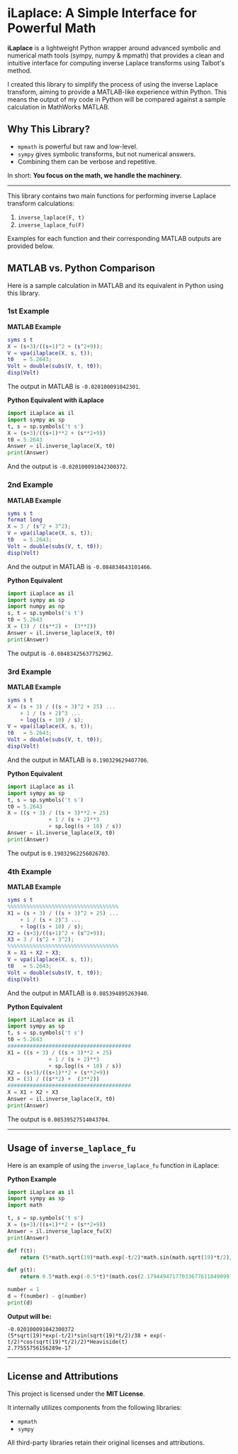# iLaplace: A Simple Interface for Powerful Math

**iLaplace** is a lightweight Python wrapper around advanced symbolic and numerical math tools (sympy, numpy & mpmath) that provides a clean and intuitive interface for computing inverse Laplace transforms using Talbot's method.

I created this library to simplify the process of using the inverse Laplace transform, aiming to provide a MATLAB-like experience within Python. This means the output of my code in Python will be compared against a sample calculation in MathWorks MATLAB.

## Why This Library?

  * `mpmath` is powerful but raw and low-level.
  * `sympy` gives symbolic transforms, but not numerical answers.
  * Combining them can be verbose and repetitive.

In short: **You focus on the math, we handle the machinery.**

-----

This library contains two main functions for performing inverse Laplace transform calculations:

1.  `inverse_laplace(F, t)`
2.  `inverse_laplace_fu(F)`

Examples for each function and their corresponding MATLAB outputs are provided below.

## MATLAB vs. Python Comparison

Here is a sample calculation in MATLAB and its equivalent in Python using this library.

### 1st Example

**MATLAB Example**

```matlab
syms s t
X = (s+3)/((s+1)^2 + (s^2+9));
V = vpa(ilaplace(X, s, t));
t0   = 5.2643;
Volt = double(subs(V, t, t0));
disp(Volt)
```

The output in MATLAB is `-0.020100091042301`.

**Python Equivalent with iLaplace**

```python
import iLaplace as il
import sympy as sp
t, s = sp.symbols('t s')
X = (s+3)/((s+1)**2 + (s**2+9))
t0 = 5.2643
Answer = il.inverse_laplace(X, t0)
print(Answer)
```

And the output is `-0.020100091042300372`.

### 2nd Example

**MATLAB Example**

```matlab
syms s t
format long
X = 3 / (s^2 + 3^2);
V = vpa(ilaplace(X, s, t));
t0   = 5.2643;
Volt = double(subs(V, t, t0));
disp(Volt)
```

And the output in MATLAB is `-0.084834643101466`.

**Python Equivalent**

```python
import iLaplace as il
import sympy as sp
import numpy as np
s, t = sp.symbols('s t')
t0 = 5.2643
X = (3) / ((s**2) +  (3**2))
Answer = il.inverse_laplace(X, t0)
print(Answer)
```

The output is `-0.08483425637752962`.

### 3rd Example

**MATLAB Example**

```matlab
syms s t
X = (s + 3) / ((s + 3)^2 + 25) ...
    + 1 / (s + 2)^3 ...
    + log((s + 10) / s);  
V = vpa(ilaplace(X, s, t));
t0   = 5.2643;
Volt = double(subs(V, t, t0));
disp(Volt)
```

And the output in MATLAB is `0.190329629407706`.

**Python Equivalent**

```python
import iLaplace as il
import sympy as sp
t, s = sp.symbols('t s')
t0 = 5.2643
X = ((s + 3) / ((s + 3)**2 + 25)
             + 1 / (s + 2)**3
             + sp.log((s + 10) / s))
Answer = il.inverse_laplace(X, t0)
print(Answer)
```

The output is `0.19032962256026703`.

### 4th Example

**MATLAB Example**

```matlab
syms s t
%%%%%%%%%%%%%%%%%%%%%%%%%%%%%%%%%%%
X1 = (s + 3) / ((s + 3)^2 + 25) ...
    + 1 / (s + 2)^3 ...
    + log((s + 10) / s);
X2 = (s+3)/((s+1)^2 + (s^2+9));
X3 = 3 / (s^2 + 3^2);
%%%%%%%%%%%%%%%%%%%%%%%%%%%%%%%%%%%
X = X1 + X2 + X3;
V = vpa(ilaplace(X, s, t));
t0   = 5.2643;
Volt = double(subs(V, t, t0));
disp(Volt)
```

And the output in MATLAB is `0.085394895263940`.

**Python Equivalent**

```python
import iLaplace as il
import sympy as sp
t, s = sp.symbols('t s')
t0 = 5.2643
#######################################
X1 = ((s + 3) / ((s + 3)**2 + 25)
             + 1 / (s + 2)**3
             + sp.log((s + 10) / s))
X2 = (s+3)/((s+1)**2 + (s**2+9))
X3 = (3) / ((s**2) +  (3**2))
#######################################
X = X1 + X2 + X3
Answer = il.inverse_laplace(X, t0)
print(Answer)
```

The output is `0.08539527514043704`.

-----

## Usage of `inverse_laplace_fu`

Here is an example of using the `inverse_laplace_fu` function in iLaplace:

**Python Example**

```python
import iLaplace as il
import sympy as sp
import math

t, s = sp.symbols('t s')
X = (s+3)/((s+1)**2 + (s**2+9))
Answer = il.inverse_laplace_fu(X)
print(Answer)

def f(t):
    return (5*math.sqrt(19)*math.exp(-t/2)*math.sin(math.sqrt(19)*t/2)/38 + math.exp(-t/2)*math.cos(math.sqrt(19)*t/2)/2)*sp.Heaviside(t)

def g(t):
    return 0.5*math.exp(-0.5*t)*(math.cos(2.1794494717703367761184909919298*t) + 1.1470786693528088295360478904894*math.sin(2.1794494717703367761184909919298*t))

number = 1
d = f(number) - g(number)
print(d)
```

**Output will be:**

```
-0.020100091042300372
(5*sqrt(19)*exp(-t/2)*sin(sqrt(19)*t/2)/38 + exp(-t/2)*cos(sqrt(19)*t/2)/2)*Heaviside(t)
2.77555756156289e-17
```

-----

## License and Attributions

This project is licensed under the **MIT License**.

It internally utilizes components from the following libraries:

  * `mpmath`
  * `sympy`

All third-party libraries retain their original licenses and attributions.